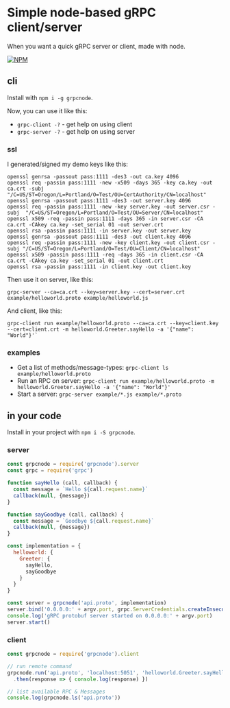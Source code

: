 # Simple node-based gRPC client/server

When you want a quick gRPC server or client, made with node.

[![NPM](https://nodei.co/npm/grpcnode.png?compact=true)](https://nodei.co/npm/grpcnode/)

## cli

Install with `npm i -g grpcnode`.

Now, you can use it like this:

- `grpc-client -?` - get help on using client
- `grpc-server -?` - get help on using server

### ssl

I generated/signed my demo keys like this:

```
openssl genrsa -passout pass:1111 -des3 -out ca.key 4096
openssl req -passin pass:1111 -new -x509 -days 365 -key ca.key -out ca.crt -subj  "/C=US/ST=Oregon/L=Portland/O=Test/OU=CertAuthority/CN=localhost"
openssl genrsa -passout pass:1111 -des3 -out server.key 4096
openssl req -passin pass:1111 -new -key server.key -out server.csr -subj  "/C=US/ST=Oregon/L=Portland/O=Test/OU=Server/CN=localhost"
openssl x509 -req -passin pass:1111 -days 365 -in server.csr -CA ca.crt -CAkey ca.key -set_serial 01 -out server.crt
openssl rsa -passin pass:1111 -in server.key -out server.key
openssl genrsa -passout pass:1111 -des3 -out client.key 4096
openssl req -passin pass:1111 -new -key client.key -out client.csr -subj "/C=US/ST=Oregon/L=Portland/O=Test/OU=Client/CN=localhost"
openssl x509 -passin pass:1111 -req -days 365 -in client.csr -CA ca.crt -CAkey ca.key -set_serial 01 -out client.crt
openssl rsa -passin pass:1111 -in client.key -out client.key
```

Then use it on server, like this:

```
grpc-server --ca=ca.crt --key=server.key --cert=server.crt example/helloworld.proto example/helloworld.js
```

And client, like this:

```
grpc-client run example/helloworld.proto --ca=ca.crt --key=client.key --cert=client.crt -m helloworld.Greeter.sayHello -a '{"name": "World"}'`
```

### examples

- Get a list of methods/message-types: `grpc-client ls example/helloworld.proto`
- Run an RPC on server: `grpc-client run example/helloworld.proto -m helloworld.Greeter.sayHello -a '{"name": "World"}'`
- Start a server: `grpc-server example/*.js example/*.proto`

## in your code

Install in your project with `npm i -S grpcnode`.

### server

```js
const grpcnode = require('grpcnode').server
const grpc = require('grpc')

function sayHello (call, callback) {
  const message = `Hello ${call.request.name}`
  callback(null, {message})
}

function sayGoodbye (call, callback) {
  const message = `Goodbye ${call.request.name}`
  callback(null, {message})
}

const implementation = {
  helloworld: {
    Greeter: {
      sayHello,
      sayGoodbye
    }
  }
}

const server = grpcnode('api.proto', implementation)
server.bind('0.0.0.0:' + argv.port, grpc.ServerCredentials.createInsecure())
console.log('gRPC protobuf server started on 0.0.0.0:' + argv.port)
server.start()
```

### client

```js
const grpcnode = require('grpcnode').client

// run remote command
grpcnode.run('api.proto', 'localhost:5051', 'helloworld.Greeter.sayHello', {name:'World'})
  .then(response => { console.log(response) })

// list available RPC & Messages
console.log(grpcnode.ls('api.proto'))

```

